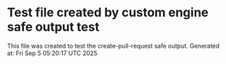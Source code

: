 # Test file created by custom engine safe output test
This file was created to test the create-pull-request safe output.
Generated at: Fri Sep  5 05:20:17 UTC 2025
